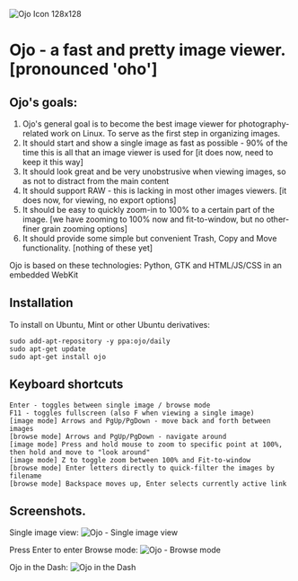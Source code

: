 ![Ojo Icon 128x128](http://i.imgur.com/C8RZmp2.png)

# Ojo - a fast and pretty image viewer. [pronounced 'oho']

## Ojo's goals:

1. Ojo's general goal is to become the best image viewer for photography-related work on Linux. To serve as the first step in organizing images.
1. It should start and show a single image as fast as possible - 90% of the time this is all that an image viewer is used for [it does now, need to keep it this way]
1. It should look great and be very unobstrusive when viewing images, so as not to distract from the main content
1. It should support RAW - this is lacking in most other images viewers. [it does now, for viewing, no export options]
1. It should be easy to quickly zoom-in to 100% to a certain part of the image. [we have zooming to 100% now and fit-to-window, but no other-finer grain zooming options]
1. It should provide some simple but convenient Trash, Copy and Move functionality. [nothing of these yet]

Ojo is based on these technologies: Python, GTK and HTML/JS/CSS in an embedded WebKit

## Installation
To install on Ubuntu, Mint or other Ubuntu derivatives:
```
sudo add-apt-repository -y ppa:ojo/daily
sudo apt-get update
sudo apt-get install ojo
```

## Keyboard shortcuts
```
Enter - toggles between single image / browse mode
F11 - toggles fullscreen (also F when viewing a single image)
[image mode] Arrows and PgUp/PgDown - move back and forth between images
[browse mode] Arrows and PgUp/PgDown - navigate around
[image mode] Press and hold mouse to zoom to specific point at 100%, then hold and move to "look around"
[image mode] Z to toggle zoom between 100% and Fit-to-window
[browse mode] Enter letters directly to quick-filter the images by filename
[browse mode] Backspace moves up, Enter selects currently active link
```

## Screenshots.
Single image view:
![Ojo - Single image view](http://i.imgur.com/oa1Dr2I.png)

Press Enter to enter Browse mode:
![Ojo - Browse mode](http://i.imgur.com/fUcbhMY.png)

Ojo in the Dash:
![Ojo in the Dash](http://i.imgur.com/WJZpEkZ.png)


